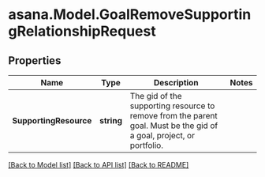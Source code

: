 
# asana.Model.GoalRemoveSupportingRelationshipRequest

## Properties

Name | Type | Description | Notes
------------ | ------------- | ------------- | -------------
**SupportingResource** | **string** | The gid of the supporting resource to remove from the parent goal. Must be the gid of a goal, project, or portfolio. | 

[[Back to Model list]](../README.md#documentation-for-models)
[[Back to API list]](../README.md#documentation-for-api-endpoints)
[[Back to README]](../README.md)

